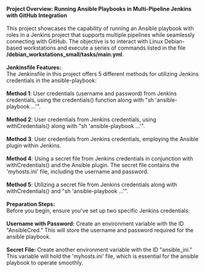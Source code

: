 <b>Project Overview: Running Ansible Playbooks in Multi-Pipeline Jenkins with GitHub Integration</b>
<br><br>
This project showcases the capability of running an Ansible playbook with roles in a Jenkins project that supports multiple pipelines while seamlessly connecting with GitHub. The objective is to interact with Linux Debian-based workstations and execute a series of commands listed in the file <b>/debian_workstations_small/tasks/main.yml</b>.
<br><br>
<b>Jenkinsfile Features:</b><br>
The Jenkinsfile in this project offers 5 different methods for utilizing Jenkins credentials in the ansible-playbook:
<br><br>
<b>Method 1</b>: User credentials (username and password) from Jenkins credentials, using the credentials() function along with "sh 'ansible-playbook ...'".
<br><br>
<b>Method 2</b>: User credentials from Jenkins credentials, using withCredentials() along with "sh 'ansible-playbook ...'".
<br><br>
<b>Method 3</b>: User credentials from Jenkins credentials, employing the Ansible plugin within Jenkins.
<br><br>
<b>Method 4</b>: Using a secret file from Jenkins credentials in conjunction with withCredentials() and the Ansible plugin. The secret file contains the 'myhosts.ini' file, including the username and password.
<br><br>
<b>Method 5</b>: Utilizing a secret file from Jenkins credentials along with withCredentials() and "sh 'ansible-playbook ...'".
<br><br>
<b>Preparation Steps:</b><br>
Before you begin, ensure you've set up two specific Jenkins credentials:
<br><br>
<b>Username with Password:</b> Create an environment variable with the ID "AnsibleCred." This will store the username and password required for the ansible playbook.
<br><br>
<b>Secret File:</b> Create another environment variable with the ID "ansible_ini." This variable will hold the 'myhosts.ini' file, which is essential for the ansible playbook to operate smoothly.
